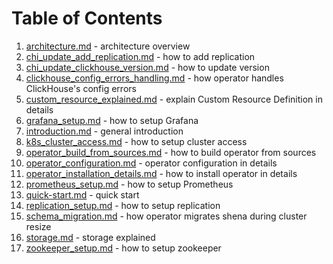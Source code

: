# Table of Contents
1. [architecture.md](./architecture.md) - architecture overview
1. [chi_update_add_replication.md](./chi_update_add_replication.md) - how to add replication
1. [chi_update_clickhouse_version.md](./chi_update_clickhouse_version.md) - how to update version
1. [clickhouse_config_errors_handling.md](./clickhouse_config_errors_handling.md) - how operator handles ClickHouse's config errors
1. [custom_resource_explained.md](./custom_resource_explained.md) - explain Custom Resource Definition in details
1. [grafana_setup.md](./grafana_setup.md) - how to setup Grafana
1. [introduction.md](./introduction.md) - general introduction
1. [k8s_cluster_access.md](./k8s_cluster_access.md) - how to setup cluster access
1. [operator_build_from_sources.md](./operator_build_from_sources.md) - how to build operator from sources
1. [operator_configuration.md](./operator_configuration.md) - operator configuration in details
1. [operator_installation_details.md](./operator_installation_details.md) - how to install operator in details
1. [prometheus_setup.md](./prometheus_setup.md) - how to setup Prometheus
1. [quick-start.md](./quick-start.md) - quick start
1. [replication_setup.md](./replication_setup.md) - how to setup replication
1. [schema_migration.md](./schema_migration.md) - how operator migrates shena during cluster resize
1. [storage.md](./storage.md) - storage explained
1. [zookeeper_setup.md](./zookeeper_setup.md) - how to setup zookeeper
